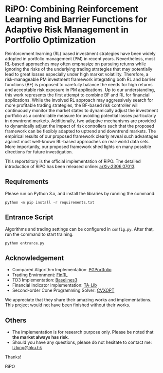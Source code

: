 # RiPO: Combining Reinforcement Learning and Barrier Functions for Adaptive Risk Management in Portfolio Optimization

Reinforcement learning (RL) based investment strategies have been widely adopted in portfolio management (PM) in recent years. Nevertheless, most RL-based approaches may often emphasize on pursuing returns while ignoring the risks of the underlying trading strategies that may potentially lead to great losses especially under high market volatility. Therefore, a risk-manageable PM investment framework integrating both RL and barrier functions (BF) is proposed to carefully balance the needs for high returns and acceptable risk exposure in PM applications. Up to our understanding, this work represents the first attempt to combine BF and RL for financial applications. While the involved RL approach may aggressively search for more profitable trading strategies, the BF-based risk controller will continuously monitor the market states to dynamically adjust the investment portfolio as a controllable measure for avoiding potential losses particularly in downtrend markets. Additionally, two adaptive mechanisms are provided to dynamically adjust the impact of risk controllers such that the proposed framework can be flexibly adapted to uptrend and downtrend markets. The empirical results of our proposed framework clearly reveal such advantages against most well-known RL-based approaches on real-world data sets. More importantly, our proposed framework shed lights on many possible directions for future investigation.

This reportsitory is the official implementation of RiPO. The detailed introduction of RiPO has been released online: [arXiv:2306.07013](https://arxiv.org/pdf/2306.07013.pdf).

## Requirements

Please run on Python 3.x, and install the libraries by running the command:
```
python -m pip install -r requirements.txt
```

## Entrance Script

Algorithms and trading settings can be configured in ```config.py```. After that, run the command to start training.
```
python entrance.py
```

## Acknowledgement
- Compared Algorithm Implementation: [PGPortfolio](https://github.com/ZhengyaoJiang/PGPortfolio/blob/48cc5a4af5edefd298e7801b95b0d4696f5175dd/pgportfolio/tdagent/tdagent.py#L7)
- Trading Environment: [FinRL](https://github.com/AI4Finance-Foundation/FinRL)
- TD3 Implementation: [Baselines3](https://stable-baselines3.readthedocs.io/en/master/modules/td3.html)
- Financial Indicator Implementation: [TA-Lib](https://github.com/TA-Lib/ta-lib-python)
- Second-order Cone Programming Solver: [CVXOPT](http://cvxopt.org/) 

We appreciate that they share their amazing works and implementations. This project would not have been finished without their works.

## Others
- The implementation is for research purpose only. Please be noted that **the market always has risk**.
- Should you have any questions, please do not hesitate to contact me: lzlong@hku.hk


Thanks!

RiPO
